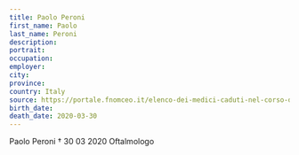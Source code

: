 ```yaml
---
title: Paolo Peroni
first_name: Paolo
last_name: Peroni
description: 
portrait: 
occupation: 
employer: 
city: 
province: 
country: Italy
source: https://portale.fnomceo.it/elenco-dei-medici-caduti-nel-corso-dellepidemia-di-covid-19/
birth_date: 
death_date: 2020-03-30
---
```


Paolo Peroni † 30 03 2020
Oftalmologo